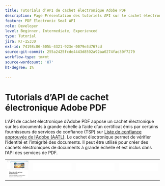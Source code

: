 ```yaml
---
title: Tutorials d’API de cachet électronique Adobe PDF
description: Page Présentation des tutoriels API sur le cachet électronique d’Adobe PDF
feature: PDF Electronic Seal API
role: Developer
level: Beginner, Intermediate, Experienced
type: Tutorial
jira: KT-15330
exl-id: 74198c86-505b-4321-923e-0079e3d767cd
source-git-commit: 255a2425fcde4443d8502a92aa0274fac30f7279
workflow-type: tm+mt
source-wordcount: '87'
ht-degree: 1%

---
```


# Tutorials d’API de cachet électronique Adobe PDF

L’API de cachet électronique d’Adobe PDF appose un cachet électronique sur les documents à grande échelle à l’aide d’un certificat émis par certains fournisseurs de services de confiance (TSP) sur [Liste de confiance approuvée de l’Adobe (AATL)](https://helpx.adobe.com/acrobat/kb/approved-trust-list1.html). Le cachet électronique permet de vérifier l’identité et l’intégrité des documents. Il peut être utilisé pour créer des cachets électroniques de documents à grande échelle et est inclus dans l’API des services de PDF.

<table style="table-layout:fixed">
<tr>
 <td>
   <a href="automatically-apply-electronic-seal.md">
      <img alt="Application automatique d’un cachet électronique" src="assets/automatically-apply-seal.png" />
  </td>
  <td>
    <img alt="Espaceur" src="../assets/WhiteBanner_Placeholder.png" />
    <div>
    <br>
  </td>
  <td>
    <img alt="Espaceur" src="../assets/WhiteBanner_Placeholder.png" />
    <div>
    <br>
  </td>
  <td>
    <img alt="Espaceur" src="../assets/WhiteBanner_Placeholder.png" />
    <div>
    <br>
  </td>
</tr>
</table>

